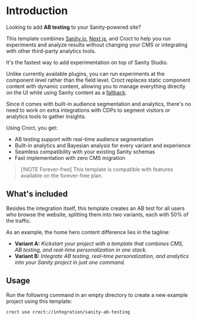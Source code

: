 # Introduction

Looking to add **AB testing** to your Sanity-powered site?

This template
combines [Sanity.io](https://www.sanity.io/?utm_source=croct), [Next.js](https://nextjs.org/?utm_source=croct), and
Croct to help you run experiments and analyze results without changing your CMS or integrating with other third-party
analytics tools.

It's the fastest way to add experimentation on top of Sanity Studio.

Unlike currently available plugins, you can run experiments at the component level rather than the field level. Croct
replaces static component content with dynamic content, allowing you to manage everything directly on the UI while using
Sanity content as a [fallback](https://docs.croct.com/reference/sdk/nextjs/content-rendering#fault-tolerance).

Since it comes with built-in audience segmentation and analytics, there's no need to work on extra integrations with
CDPs to segment visitors or analytics tools to gather insights.

Using Croct, you get:

* AB testing support with real-time audience segmentation
* Built-in analytics and Bayesian analysis for every variant and experience
* Seamless compatibility with your existing Sanity schemas
* Fast implementation with zero CMS migration

> [!NOTE Forever-free]
> This template is compatible with features available on the forever-free plan.

## What's included

Besides the integration itself, this template creates an AB test for all users who browse the website, splitting them
into two variants, each with 50% of the traffic.

As an example, the home hero content difference lies in the tagline:

* **Variant A:** _Kickstart your project with a template that combines CMS, AB testing, and real-time personalization in
  one stack._
* **Variant B:** _Integrate AB testing, real-time personalization, and analytics into your Sanity project in just one
  command._

## Usage

Run the following command in an empty directory to create a new example project using this template:

```croct-cmd
croct use croct://integration/sanity-ab-testing
```
